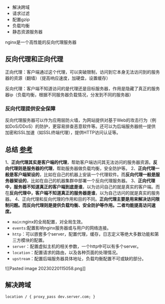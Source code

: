 
-   解决跨域
-   请求过滤
-   配置gzip
-   负载均衡
-   静态资源服务器

nginx是一个高性能的反向代理服务器

## 反向代理和正向代理

正向代理：客户端通过这个代理，可以突破限制，访问到它本身无法访问到的服务器的资源（翻墙）（提高响应速度，加硬盘，设置缓存）

反向代理：客户端不知道访问的是代理还是目标服务器，作用是隐藏了真正的服务器ip（负载均衡，根据不同服务器负载情况，分发到不同的服务器）
### 反向代理**提供安全保障**

反向代理服务器可以作为应用层防火墙，为网站提供对基于Web的攻击行为（例如DoS/DDoS）的防护，更容易排查恶意软件等。还可以为后端服务器统一提供加密和SSL加速（如SSL终端代理），提供HTTP访问认证等。

## 总结 [参考](https://cloud.tencent.com/developer/article/1418457)
1、**正向代理其实是客户端的代理**，帮助客户端访问其无法访问的服务器资源。**反向代理则是服务器的代理**，帮助服务器做负载均衡，安全防护等。
2、**正向代理一般是客户端架设的**，比如在自己的机器上安装一个代理软件。而**反向代理一般是服务器架设的**，比如在自己的机器集群中部署一个反向代理服务器。
3、**正向代理中，服务器不知道真正的客户端到底是谁**，以为访问自己的就是真实的客户端。而在**反向代理中，客户端不知道真正的服务器是谁**，以为自己访问的就是真实的服务器。
4、正向代理和反向代理的作用和目的不同。**正向代理主要是用来解决访问限制问题。而反向代理则是提供负载均衡、安全防护等作用。二者均能提高访问速度。**

-   `main`:nginx的全局配置，对全局生效。
-   `events`:配置影响nginx服务器或与用户的网络连接。
-   `http`：可以嵌套多个server，配置代理，缓存，日志定义等绝大多数功能和第三方模块的配置。
-   `server`：配置虚拟主机的相关参数，一个http中可以有多个server。
-   `location`：配置请求的路由，以及各种页面的处理情况。
-   `upstream`：配置后端服务器具体地址，负载均衡配置不可或缺的部分。

![[Pasted image 20230220115058.png]]

## 解决跨域

```nginx
location / { proxy_pass dev.server.com; }
```

